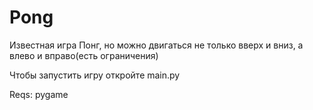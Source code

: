 # Pong
Известная игра Понг, но можно двигаться не только вверх и вниз, а влево и вправо(есть ограничения)

Чтобы запустить игру откройте main.py

Reqs: pygame
